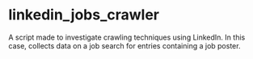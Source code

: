 # linkedin_jobs_crawler
A script made to investigate crawling techniques using LinkedIn. In this case, collects data on a job search for entries containing a job poster.
